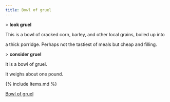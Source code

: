 ```yaml
---
title: Bowl of gruel
---
```


\> **look gruel**

This is a bowl of cracked corn, barley, and other local grains, boiled
up into

a thick porridge. Perhaps not the tastiest of meals but cheap and
filling.

\> **consider gruel**

It is a bowl of gruel.

It weighs about one pound.

{% include Items.md %}

[Bowl of gruel](Category:_Consumables "wikilink")